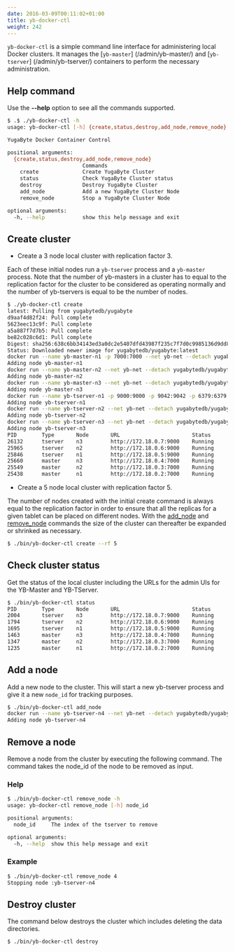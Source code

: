 ```yaml
---
date: 2016-03-09T00:11:02+01:00
title: yb-docker-ctl
weight: 242
---
```


`yb-docker-ctl` is a simple command line interface for administering local Docker clusters. It manages the [`yb-master`] (/admin/yb-master/) and [`yb-tserver`] (/admin/yb-tserver/) containers to perform the necessary administration.

## Help command

Use the **-\-help** option to see all the commands supported.

```sh
$ .$ ./yb-docker-ctl -h
usage: yb-docker-ctl [-h] {create,status,destroy,add_node,remove_node} ...

YugaByte Docker Container Control

positional arguments:
  {create,status,destroy,add_node,remove_node}
                        Commands
    create              Create YugaByte Cluster
    status              Check YugaByte Cluster status
    destroy             Destroy YugaByte Cluster
    add_node            Add a new YugaByte Cluster Node
    remove_node         Stop a YugaByte Cluster Node

optional arguments:
  -h, --help            show this help message and exit
```

## Create cluster

- Create a 3 node local cluster with replication factor 3. 

Each of these initial nodes run a `yb-tserver` process and a `yb-master` process. Note that the number of yb-masters in a cluster has to equal to the replication factor for the cluster to be considered as operating normally and the number of yb-tservers is equal to be the number of nodes.

```sh
$ ./yb-docker-ctl create
latest: Pulling from yugabytedb/yugabyte
d9aaf4d82f24: Pull complete 
5623eec13c9f: Pull complete 
a5a887f7d7b5: Pull complete 
be82c028c6d1: Pull complete 
Digest: sha256:638c6bb34143ed3a0dc2e5407dfd43987f235c7f7d0c9985136d9dd8021c30dc
Status: Downloaded newer image for yugabytedb/yugabyte:latest
docker run --name yb-master-n1 -p 7000:7000 --net yb-net --detach yugabytedb/yugabyte:latest /home/yugabyte/bin/yb-master --fs_data_dirs=/mnt/disk0,/mnt/disk1 --master_addresses=yb-master-n1:7100,yb-master-n2:7100,yb-master-n3:7100 --rpc_bind_addresses=yb-master-n1:7100
Adding node yb-master-n1
docker run --name yb-master-n2 --net yb-net --detach yugabytedb/yugabyte:latest /home/yugabyte/bin/yb-master --fs_data_dirs=/mnt/disk0,/mnt/disk1 --master_addresses=yb-master-n1:7100,yb-master-n2:7100,yb-master-n3:7100 --rpc_bind_addresses=yb-master-n2:7100
Adding node yb-master-n2
docker run --name yb-master-n3 --net yb-net --detach yugabytedb/yugabyte:latest /home/yugabyte/bin/yb-master --fs_data_dirs=/mnt/disk0,/mnt/disk1 --master_addresses=yb-master-n1:7100,yb-master-n2:7100,yb-master-n3:7100 --rpc_bind_addresses=yb-master-n3:7100
Adding node yb-master-n3
docker run --name yb-tserver-n1 -p 9000:9000 -p 9042:9042 -p 6379:6379 --net yb-net --detach yugabytedb/yugabyte:latest /home/yugabyte/bin/yb-tserver --fs_data_dirs=/mnt/disk0,/mnt/disk1 --tserver_master_addrs=yb-master-n1:7100,yb-master-n2:7100,yb-master-n3:7100 --rpc_bind_addresses=yb-tserver-n1:9100
Adding node yb-tserver-n1
docker run --name yb-tserver-n2 --net yb-net --detach yugabytedb/yugabyte:latest /home/yugabyte/bin/yb-tserver --fs_data_dirs=/mnt/disk0,/mnt/disk1 --tserver_master_addrs=yb-master-n1:7100,yb-master-n2:7100,yb-master-n3:7100 --rpc_bind_addresses=yb-tserver-n2:9100
Adding node yb-tserver-n2
docker run --name yb-tserver-n3 --net yb-net --detach yugabytedb/yugabyte:latest /home/yugabyte/bin/yb-tserver --fs_data_dirs=/mnt/disk0,/mnt/disk1 --tserver_master_addrs=yb-master-n1:7100,yb-master-n2:7100,yb-master-n3:7100 --rpc_bind_addresses=yb-tserver-n3:9100
Adding node yb-tserver-n3
PID        Type       Node       URL                       Status          Started At          
26132      tserver    n3         http://172.18.0.7:9000    Running         2017-10-20T17:54:54.99459154Z
25965      tserver    n2         http://172.18.0.6:9000    Running         2017-10-20T17:54:54.412377451Z
25846      tserver    n1         http://172.18.0.5:9000    Running         2017-10-20T17:54:53.806993683Z
25660      master     n3         http://172.18.0.4:7000    Running         2017-10-20T17:54:53.197652566Z
25549      master     n2         http://172.18.0.3:7000    Running         2017-10-20T17:54:52.640188158Z
25438      master     n1         http://172.18.0.2:7000    Running         2017-10-20T17:54:52.084772289Z
```

- Create a 5 node local cluster with replication factor 5. 

The number of nodes created with the initial create command is always equal to the replication factor in order to ensure that all the replicas for a given tablet can be placed on different nodes. With the [add_node](/admin/yb-docker-ctl/#add-a-node) and [remove_node](/admin/yb-docker-ctl/#remove-a-node) commands the size of the cluster can thereafter be expanded or shrinked as necessary. 

```sh
$ ./bin/yb-docker-ctl create --rf 5
```

## Check cluster status

Get the status of the local cluster including the URLs for the admin UIs for the YB-Master and YB-TServer.

```sh
$ ./bin/yb-docker-ctl status
PID        Type       Node       URL                       Status          Started At          
2004       tserver    n3         http://172.18.0.7:9000    Running         2017-10-20T23:04:21.045013155Z
1794       tserver    n2         http://172.18.0.6:9000    Running         2017-10-20T23:04:20.444355295Z
1695       tserver    n1         http://172.18.0.5:9000    Running         2017-10-20T23:04:19.961339125Z
1463       master     n3         http://172.18.0.4:7000    Running         2017-10-20T23:04:19.37467522Z
1347       master     n2         http://172.18.0.3:7000    Running         2017-10-20T23:04:18.871594502Z
1235       master     n1         http://172.18.0.2:7000    Running         2017-10-20T23:04:18.374773749Z
```

## Add a node


Add a new node to the cluster. This will start a new yb-tserver process and give it a new `node_id` for tracking purposes.

```sh
$ ./bin/yb-docker-ctl add_node
docker run --name yb-tserver-n4 --net yb-net --detach yugabytedb/yugabyte:latest /home/yugabyte/bin/yb-tserver --fs_data_dirs=/mnt/disk0,/mnt/disk1 --tserver_master_addrs=04:7100,04:7100,04:7100 --rpc_bind_addresses=yb-tserver-n4:9100
Adding node yb-tserver-n4
```

## Remove a node

Remove a node from the cluster by executing the following command. The command takes the node_id of the node to be removed as input.

### Help

```sh
$ ./bin/yb-docker-ctl remove_node -h
usage: yb-docker-ctl remove_node [-h] node_id

positional arguments:
  node_id     The index of the tserver to remove

optional arguments:
  -h, --help  show this help message and exit
```

### Example

```sh
$ ./bin/yb-docker-ctl remove_node 4
Stopping node :yb-tserver-n4
```

## Destroy cluster

The command below destroys the cluster which includes deleting the data directories.

```sh
$ ./bin/yb-docker-ctl destroy
```
